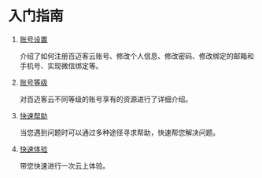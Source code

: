 # 入门指南

1. [账号设置](get-started/account-settings.md)

    介绍了如何注册百迈客云账号、修改个人信息、修改密码、修改绑定的邮箱和手机号、实现微信绑定等。
    
2. [账号等级](get-started/payments.md)

    对百迈客云不同等级的账号享有的资源进行了详细介绍。
    
3. [快速帮助](get-started/online-help.md)

    当您遇到问题时可以通过多种途径寻求帮助，快速帮您解决问题。
    
4. [快速体验](get-started/quick-start.md)

    带您快速进行一次云上体验。